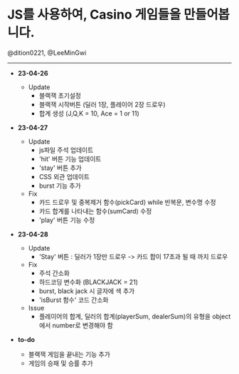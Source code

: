 # JS를 사용하여, Casino 게임들을 만들어봅니다.

@dition0221, @LeeMinGwi

---

- **23-04-26**
    - Update
        - 블랙잭 초기설정
        - 블랙잭 시작버튼 (딜러 1장, 플레이어 2장 드로우)
        - 합계 생성 (J,Q,K = 10, Ace = 1 or 11)
- **23-04-27**
    - Update
        - js파일 주석 업데이트
        - 'hit' 버튼 기능 업데이트
        - 'stay' 버튼 추가
        - CSS 외관 업데이트
        - burst 기능 추가
    - Fix
        - 카드 드로우 및 중복제거 함수(pickCard) while 반복문, 변수명 수정
        - 카드 합계를 나타내는 함수(sumCard) 수정
        - 'play' 버튼 기능 수정
- **23-04-28**
    - Update
        - 'Stay' 버튼 : 딜러가 1장만 드로우 -> 카드 합이 17초과 될 때 까지 드로우
    - Fix
        - 주석 간소화
        - 하드코딩 변수화 (BLACKJACK = 21)
        - burst, black jack 시 글자에 색 추가
        - 'isBurst 함수' 코드 간소화
    - Issue
        - 플레이어의 합계, 딜러의 합계(playerSum, dealerSum)의 유형을 object에서 number로 변경해야 함

  
  
- **to-do**  
    - 블랙잭 게임을 끝내는 기능 추가
    - 게임의 승패 및 승률 추가